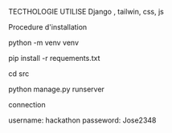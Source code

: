 TECTHOLOGIE UTILISE
Django , tailwin, css, js

Procedure d'installation

python -m venv venv

pip install -r requements.txt

cd src

python manage.py runserver









connection

username: hackathon
passeword: Jose2348